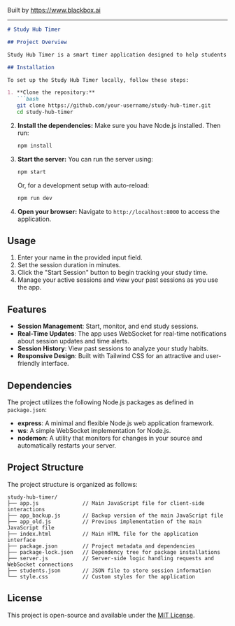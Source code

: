 
Built by https://www.blackbox.ai

---

```markdown
# Study Hub Timer

## Project Overview

Study Hub Timer is a smart timer application designed to help students track and manage their focused study sessions. This application features a user-friendly interface that allows users to initiate, monitor, and review their study sessions. It utilizes WebSocket for real-time communication, enhancing the interactive experience.

## Installation

To set up the Study Hub Timer locally, follow these steps:

1. **Clone the repository:**
   ```bash
   git clone https://github.com/your-username/study-hub-timer.git
   cd study-hub-timer
   ```

2. **Install the dependencies:**
   Make sure you have Node.js installed. Then run:
   ```bash
   npm install
   ```

3. **Start the server:**
   You can run the server using:
   ```bash
   npm start
   ```
   Or, for a development setup with auto-reload:
   ```bash
   npm run dev
   ```

4. **Open your browser:**
   Navigate to `http://localhost:8000` to access the application.

## Usage

1. Enter your name in the provided input field.
2. Set the session duration in minutes.
3. Click the "Start Session" button to begin tracking your study time.
4. Manage your active sessions and view your past sessions as you use the app.

## Features

- **Session Management**: Start, monitor, and end study sessions.
- **Real-Time Updates**: The app uses WebSocket for real-time notifications about session updates and time alerts.
- **Session History**: View past sessions to analyze your study habits.
- **Responsive Design**: Built with Tailwind CSS for an attractive and user-friendly interface.

## Dependencies

The project utilizes the following Node.js packages as defined in `package.json`:
- **express**: A minimal and flexible Node.js web application framework.
- **ws**: A simple WebSocket implementation for Node.js.
- **nodemon**: A utility that monitors for changes in your source and automatically restarts your server.

## Project Structure

The project structure is organized as follows:

```
study-hub-timer/
├── app.js              // Main JavaScript file for client-side interactions
├── app_backup.js       // Backup version of the main JavaScript file
├── app_old.js          // Previous implementation of the main JavaScript file
├── index.html          // Main HTML file for the application interface
├── package.json        // Project metadata and dependencies
├── package-lock.json   // Dependency tree for package installations
├── server.js           // Server-side logic handling requests and WebSocket connections
├── students.json       // JSON file to store session information
└── style.css           // Custom styles for the application
```

## License

This project is open-source and available under the [MIT License](LICENSE).
```